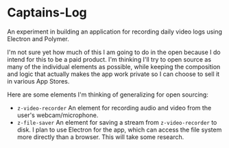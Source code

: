 # Captains-Log

An experiment in building an application for recording daily video logs using Electron and Polymer.

I'm not sure yet how much of this I am going to do in the open because I do intend for this to be a paid product. I'm thinking I'll try to open source as many of the individual elements as possible, while keeping the composition and logic that actually makes the app work private so I can choose to sell it in various App Stores.

Here are some elements I'm thinking of generalizing for open sourcing:

* `z-video-recorder` An element for recording audio and video from the user's webcam/microphone.
* `z-file-saver` An element for saving a stream from `z-video-recorder` to disk. I plan to use Electron for the app, which can access the file system more directly than a browser. This will take some research.
